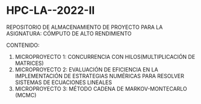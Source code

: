 # HPC-LA--2022-II
REPOSITORIO DE ALMACENAMIENTO DE PROYECTO PARA LA ASIGNATURA: CÓMPUTO DE ALTO RENDIMIENTO 

CONTENIDO:

1. MICROPROYECTO 1: CONCURRENCIA CON HILOS(MULTIPLICACIÓN DE MATRICES)
2. MICROPROYECTO 2: EVALUACIÓN DE EFICIENCIA EN LA IMPLEMENTACIÓN DE ESTRATEGIAS NUMÉRICAS PARA RESOLVER SISTEMAS DE ECUACIONES LINEALES
3. MICROPROYECTO 3: MÉTODO CADENA DE MARKOV-MONTECARLO  (MCMC)
